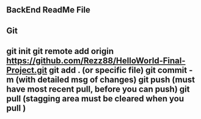 BackEnd ReadMe File
--

Git 
--
git init 
git remote add origin https://github.com/Rezz88/HelloWorld-Final-Project.git
git add . (or specific file)
git commit -m (with detailed msg of changes)
git push (must have most recent pull, before you can push)
git pull (stagging area must be cleared when you pull )
--
